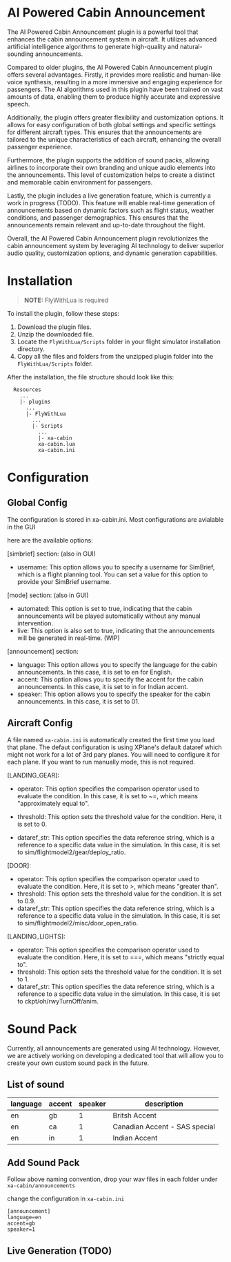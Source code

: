 # AI Powered Cabin Announcement

The AI Powered Cabin Announcement plugin is a powerful tool that enhances the cabin announcement system in aircraft. It utilizes advanced artificial intelligence algorithms to generate high-quality and natural-sounding announcements.

Compared to older plugins, the AI Powered Cabin Announcement plugin offers several advantages. Firstly, it provides more realistic and human-like voice synthesis, resulting in a more immersive and engaging experience for passengers. The AI algorithms used in this plugin have been trained on vast amounts of data, enabling them to produce highly accurate and expressive speech.

Additionally, the plugin offers greater flexibility and customization options. It allows for easy configuration of both global settings and specific settings for different aircraft types. This ensures that the announcements are tailored to the unique characteristics of each aircraft, enhancing the overall passenger experience.

Furthermore, the plugin supports the addition of sound packs, allowing airlines to incorporate their own branding and unique audio elements into the announcements. This level of customization helps to create a distinct and memorable cabin environment for passengers.

Lastly, the plugin includes a live generation feature, which is currently a work in progress (TODO). This feature will enable real-time generation of announcements based on dynamic factors such as flight status, weather conditions, and passenger demographics. This ensures that the announcements remain relevant and up-to-date throughout the flight.

Overall, the AI Powered Cabin Announcement plugin revolutionizes the cabin announcement system by leveraging AI technology to deliver superior audio quality, customization options, and dynamic generation capabilities.

# Installation

> **NOTE:** FlyWithLua is required

To install the plugin, follow these steps:

1. Download the plugin files.
2. Unzip the downloaded file.
3. Locate the `FlyWithLua/Scripts` folder in your flight simulator installation directory.
4. Copy all the files and folders from the unzipped plugin folder into the `FlyWithLua/Scripts` folder.

After the installation, the file structure should look like this:

```
  Resources
    ...
    |- plugins
      ...
      |- FlyWithLua
        ...
        |- Scripts
          ...
          |- xa-cabin
          xa-cabin.lua
          xa-cabin.ini 
```

# Configuration
## Global Config
The configuration is stored in xa-cabin.ini. Most configurations are avialable in the GUI

here are the available options:

[simbrief] section: (also in GUI)
- username: This option allows you to specify a username for SimBrief, which is a flight planning tool. You can set a value for this option to provide your SimBrief username.

[mode] section: (also in GUI)

- automated: This option is set to true, indicating that the cabin announcements will be played automatically without any manual intervention.
- live: This option is also set to true, indicating that the announcements will be generated in real-time. (WIP)

[announcement] section:

- language: This option allows you to specify the language for the cabin announcements. In this case, it is set to en for English.
- accent: This option allows you to specify the accent for the cabin announcements. In this case, it is set to in for Indian accent.
- speaker: This option allows you to specify the speaker for the cabin announcements. In this case, it is set to 01.

## Aircraft Config
A file named `xa-cabin.ini` is automatically created the first time you load that plane. The defaut configuration is using XPlane's default dataref which might not work for a lot of 3rd pary planes. You will need to configure it for each plane. If you want to run manually mode, this is not required.

[LANDING_GEAR]:

- operator: This option specifies the comparison operator used to evaluate the condition. In this case, it is set to ~=, which means "approximately equal to".

- threshold: This option sets the threshold value for the condition. Here, it is set to 0.
- dataref_str: This option specifies the data reference string, which is a reference to a specific data value in the simulation. In this case, it is set to sim/flightmodel2/gear/deploy_ratio.

[DOOR]:

- operator: This option specifies the comparison operator used to evaluate the condition. Here, it is set to >, which means "greater than".
- threshold: This option sets the threshold value for the condition. It is set to 0.9.
- dataref_str: This option specifies the data reference string, which is a reference to a specific data value in the simulation. In this case, it is set to sim/flightmodel2/misc/door_open_ratio.

[LANDING_LIGHTS]:

- operator: This option specifies the comparison operator used to evaluate the condition. Here, it is set to ===, which means "strictly equal to".
- threshold: This option sets the threshold value for the condition. It is set to 1.
- dataref_str: This option specifies the data reference string, which is a reference to a specific data value in the simulation. In this case, it is set to ckpt/oh/rwyTurnOff/anim.


# Sound Pack
Currently, all announcements are generated using AI technology. However, we are actively working on developing a dedicated tool that will allow you to create your own custom sound pack in the future.

## List of sound

|language|accent|speaker|description|
|--------|------|-------|-----------|
|en|gb|1|Britsh Accent|
|en|ca|1|Canadian Accent - SAS special|
|en|in|1|Indian Accent|

## Add Sound Pack

Follow above naming convention, drop your wav files in each folder under `xa-cabin/announcements`

change the configuration in `xa-cabin.ini`

```
[announcement]
language=en
accent=gb
speaker=1
```

## Live Generation (TODO)